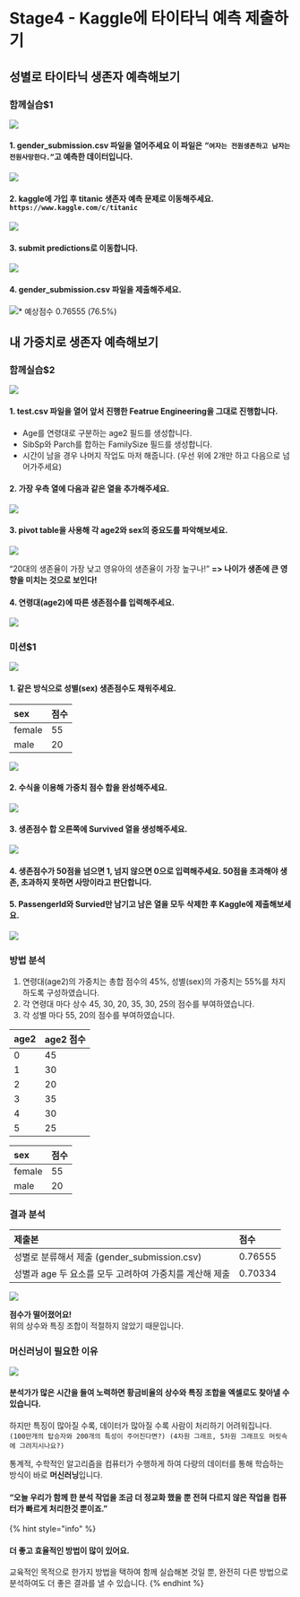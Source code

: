 # Stage4 - Kaggle에 타이타닉 예측 제출하기

## 성별로 타이타닉 생존자 예측해보기

### 함께실습$1

![](../.gitbook/assets/image-279.png)

#### 1. gender\_submission.csv 파일을 열어주세요 이 파일은 _**“**_`여자는 전원생존하고 남자는 전원사망한다.”`고 예측한 데이터입니다.

![](../.gitbook/assets/image-106.png)

#### 2. kaggle에 가입 후 titanic 생존자 예측 문제로 이동해주세요. `https://www.kaggle.com/c/titanic`

![](../.gitbook/assets/image-263.png)

#### 3. submit predictions로 이동합니다.

![](../.gitbook/assets/image-79.png)

#### 4. gender\_submission.csv 파일을 제출해주세요.

![\* &#xC608;&#xC0C1;&#xC810;&#xC218; 0.76555 \(76.5%\)](../.gitbook/assets/image-368.png)

## 내 가중치로 생존자 예측해보기

### 함께실습$2

![](../.gitbook/assets/image-77.png)

#### 1. test.csv 파일을 열어 앞서 진행한 Featrue Engineering을 그대로 진행합니다.

* Age를 연령대로 구분하는 age2 필드를 생성합니다.
* SibSp와 Parch를 합하는 FamilySize 필드를 생성합니다. 
* 시간이 남을 경우 나머지 작업도 마저 해줍니다. \(우선 위에 2개만 하고 다음으로 넘어가주세요\)

#### 2. 가장 우측 열에 다음과 같은 열을 추가해주세요.

![](../.gitbook/assets/image-83.png)

#### 3. pivot table을 사용해 각 age2와 sex의 중요도를 파악해보세요.

![](../.gitbook/assets/image-335.png)

“20대의 생존율이 가장 낮고 영유아의 생존율이 가장 높구나!” **=&gt; 나이가 생존에 큰 영향을 미치는 것으로 보인다!**

#### 4. 연령대\(age2\)에 따른 생존점수를 입력해주세요.

![](../.gitbook/assets/image-90.png)

### 미션$1

![](../.gitbook/assets/image-222.png)

#### 1. 같은 방식으로 성별\(sex\) 생존점수도 채워주세요.

| **sex** | **점수** |
| :--- | :--- |
| female | 55 |
| male | 20 |

![](../.gitbook/assets/image-11.png)

#### 2. 수식을 이용해 가중치 점수 합을 완성해주세요.

![](../.gitbook/assets/image-369.png)

#### 3. 생존점수 합 오른쪽에 Survived 열을 생성해주세요.

![](../.gitbook/assets/image-244.png)

#### 4. 생존점수가 50점을 넘으면 1, 넘지 않으면 0으로 입력해주세요. 50점을 초과해야 생존, 초과하지 못하면 사망이라고 판단합니다.

#### 5. PassengerId와 Survied만 남기고 남은 열을 모두 삭제한 후 Kaggle에 제출해보세요.

![](../.gitbook/assets/image-235.png)

### 방법 분석

1. 연령대\(age2\)의 가중치는 총합 점수의 45%, 성별\(sex\)의 가중치는 55%를 차지하도록 구성하였습니다. 
2. 각 연령대 마다 상수 45, 30, 20, 35, 30, 25의 점수를 부여하였습니다. 
3. 각 성별 마다 55, 20의 점수를 부여하였습니다.

| **age2** | **age2** **점수** |
| :--- | :--- |
| 0 | 45 |
| 1 | 30 |
| 2 | 20 |
| 3 | 35 |
| 4 | 30 |
| 5 | 25 |

| **sex** | **점수** |
| :--- | :--- |
| female | 55 |
| male | 20 |

### 결과 분석

| **제출본** | **점수** |
| :--- | :--- |
| 성별로 분류해서 제출  \(gender\_submission.csv\) | 0.76555 |
| 성별과 age 두 요소를 모두 고려하여 가중치를 계산해 제출 | 0.70334 |

![](../.gitbook/assets/image-226.png)

**점수가 떨어졌어요!**  
위의 상수와 특징 조합이 적절하지 않았기 때문입니다.

### 머신러닝이 필요한 이유

![](../.gitbook/assets/image-182.png)

#### 분석가가 많은 시간을 들여 노력하면 황금비율의 상수와 특징 조합을 엑셀로도 찾아낼 수 있습니다.

하지만 특징이 많아질 수록, 데이터가 많아질 수록 사람이 처리하기 어려워집니다.  
`(100만개의 탑승자와 200개의 특성이 주어진다면?) (4차원 그래프, 5차원 그래프도 머릿속에 그려지시나요?)`

통계적, 수학적인 알고리즘을 컴퓨터가 수행하게 하여 다량의 데이터를 통해 학습하는 방식이 바로 **머신러닝**입니다.

#### “오늘 우리가 함께 한 분석 작업을 조금 더 정교화 했을 뿐 전혀 다르지 않은 작업을 컴퓨터가 빠르게 처리한것 뿐이죠.”

{% hint style="info" %}
#### 더 좋고 효율적인 방법이 많이 있어요.

교육적인 목적으로 한가지 방법을 택하여 함께 실습해본 것일 뿐, 완전히 다른 방법으로 분석하여도 더 좋은 결과를 낼 수 있습니다.
{% endhint %}

